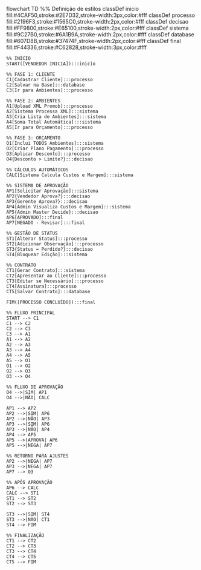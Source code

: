flowchart TD
    %% Definição de estilos
    classDef inicio fill:#4CAF50,stroke:#2E7D32,stroke-width:3px,color:#fff
    classDef processo fill:#2196F3,stroke:#1565C0,stroke-width:2px,color:#fff
    classDef decisao fill:#FF9800,stroke:#E65100,stroke-width:2px,color:#fff
    classDef sistema fill:#9C27B0,stroke:#6A1B9A,stroke-width:2px,color:#fff
    classDef database fill:#607D8B,stroke:#37474F,stroke-width:2px,color:#fff
    classDef final fill:#F44336,stroke:#C62828,stroke-width:3px,color:#fff

    %% INÍCIO
    START([VENDEDOR INICIA]):::inicio
    
    %% FASE 1: CLIENTE
    C1[Cadastrar Cliente]:::processo
    C2[Salvar na Base]:::database
    C3[Ir para Ambientes]:::processo
    
    %% FASE 2: AMBIENTES
    A1[Upload XML Promob]:::processo
    A2[Sistema Processa XML]:::sistema
    A3[Cria Lista de Ambientes]:::sistema
    A4[Soma Total Automática]:::sistema
    A5[Ir para Orçamento]:::processo
    
    %% FASE 3: ORÇAMENTO
    O1[Inclui TODOS Ambientes]:::sistema
    O2[Criar Plano Pagamento]:::processo
    O3[Aplicar Desconto]:::processo
    O4{Desconto > Limite?}:::decisao
    
    %% CÁLCULOS AUTOMÁTICOS
    CALC[Sistema Calcula Custos e Margem]:::sistema
    
    %% SISTEMA DE APROVAÇÃO
    AP1[Solicitar Aprovação]:::sistema
    AP2{Vendedor Aprova?}:::decisao
    AP3{Gerente Aprova?}:::decisao
    AP4[Admin Visualiza Custos e Margem]:::sistema
    AP5{Admin Master Decide}:::decisao
    AP6[APROVADO]:::final
    AP7[NEGADO - Revisar]:::final
    
    %% GESTÃO DE STATUS
    ST1[Alterar Status]:::processo
    ST2[Adicionar Observação]:::processo
    ST3{Status = Perdido?}:::decisao
    ST4[Bloquear Edição]:::sistema
    
    %% CONTRATO
    CT1[Gerar Contrato]:::sistema
    CT2[Apresentar ao Cliente]:::processo
    CT3[Editar se Necessário]:::processo
    CT4[Assinatura]:::processo
    CT5[Salvar Contrato]:::database
    
    FIM([PROCESSO CONCLUÍDO]):::final
    
    %% FLUXO PRINCIPAL
    START --> C1
    C1 --> C2
    C2 --> C3
    C3 --> A1
    A1 --> A2
    A2 --> A3
    A3 --> A4
    A4 --> A5
    A5 --> O1
    O1 --> O2
    O2 --> O3
    O3 --> O4
    
    %% FLUXO DE APROVAÇÃO
    O4 -->|SIM| AP1
    O4 -->|NÃO| CALC
    
    AP1 --> AP2
    AP2 -->|SIM| AP6
    AP2 -->|NÃO| AP3
    AP3 -->|SIM| AP6
    AP3 -->|NÃO| AP4
    AP4 --> AP5
    AP5 -->|APROVA| AP6
    AP5 -->|NEGA| AP7
    
    %% RETORNO PARA AJUSTES
    AP2 -->|NEGA| AP7
    AP3 -->|NEGA| AP7
    AP7 --> O3
    
    %% APÓS APROVAÇÃO
    AP6 --> CALC
    CALC --> ST1
    ST1 --> ST2
    ST2 --> ST3
    
    ST3 -->|SIM| ST4
    ST3 -->|NÃO| CT1
    ST4 --> FIM
    
    %% FINALIZAÇÃO
    CT1 --> CT2
    CT2 --> CT3
    CT3 --> CT4
    CT4 --> CT5
    CT5 --> FIM